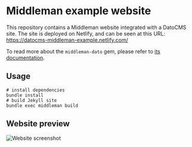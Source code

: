 # Middleman example website

This repository contains a Middleman website integrated with a DatoCMS site. The site is deployed on Netlify, and can be seen at this URL: https://datocms-middleman-example.netlify.com/

To read more about the `middleman-dato` gem, please refer to [its documentation](https://github.com/datocms/middleman-dato).

## Usage

```
# install dependencies
bundle install
# build Jekyll site
bundle exec middleman build
```

## Website preview

![Website screenshot](https://raw.githubusercontent.com/datocms/jekyll-example/master/screenshot.png)
